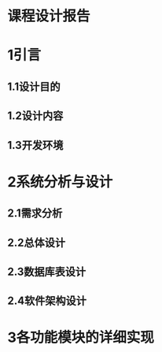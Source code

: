 # 课程设计报告
<h1>1引言</h1>
<h2>1.1设计目的</h2>
<h2>1.2设计内容</h2>
<h2>1.3开发环境</h2>

<h1>2系统分析与设计</h1>
<h2>2.1需求分析</h2>
<h2>2.2总体设计</h2>
<h2>2.3数据库表设计</h2>
<h2>2.4软件架构设计</h2>

<h1>3各功能模块的详细实现</h1>
